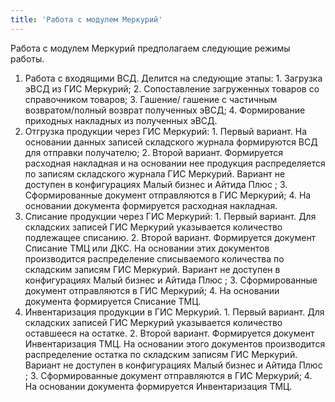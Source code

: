 ```yaml
---
title: 'Работа с модулем Меркурий'
---
```


Работа с модулем Меркурий предполагаем следующие режимы работы.

1.   Работа с входящими ВСД. Делится на следующие этапы:
    1.   Загрузка эВСД из ГИС Меркурий;
    2.   Сопоставление загруженных товаров со справочником товаров;
    3.   Гашение/ гашение с частичным возвратом/полный возврат полученных эВСД;
    4.   Формирование приходных накладных из полученных эВСД.
2.   Отгрузка продукции через ГИС Меркурий:
    1.   Первый вариант. На основании данных записей складского журнала формируются ВСД для отправки получателю;
    2.   Второй вариант. Формируется расходная накладная и на основании нее продукция распределяется по записям складского журнала ГИС Меркурий. Вариант не доступен в конфигурациях Малый бизнес и Айтида Плюс ;
    3.   Сформированные документ отправляются в ГИС Меркурий;
    4.   На основании документа формируется расходная накладная.
3.   Списание продукции через ГИС Меркурий:
    1.   Первый вариант. Для складских записей ГИС Меркурий указывается количество подлежащее списанию.
    2.   Второй вариант. Формируется документ Списание ТМЦ или ДКС. На основании этих документов производится распределение списываемого количества по складским записям ГИС Меркурий. Вариант не доступен в конфигурациях Малый бизнес и Айтида Плюс ;
    3.   Сформированные документ отправляются в ГИС Меркурий;
    4.   На основании документа формируется Списание ТМЦ.
4.   Инвентаризация продукции в ГИС Меркурий.
    1.   Первый вариант. Для складских записей ГИС Меркурий указывается количество оставшееся на остатке.
    2.   Второй вариант. Формируется документ Инвентаризация ТМЦ. На основании этого документов производится распределение остатка по складским записям ГИС Меркурий. Вариант не доступен в конфигурациях Малый бизнес и Айтида Плюс ;
    3.   Сформированные документ отправляются в ГИС Меркурий;
    4.   На основании документа формируется Инвентаризация  ТМЦ.
